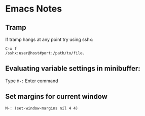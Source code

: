 # Emacs Notes

## Tramp
If tramp hangs at any point try using sshx:
```
C-x f
/sshx:user@host#port:/path/to/file.
````

## Evaluating variable settings in minibuffer:
Type `M-:`
Enter command

## Set margins for current window

````
M-: (set-window-margins nil 4 4)
````
